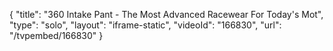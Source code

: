 {
    "title": "360 Intake Pant - The Most Advanced Racewear For Today's Mot",
    "type": "solo",
    "layout": "iframe-static",
    "videoId": "166830",
    "url": "\/tvpembed\/166830"
}